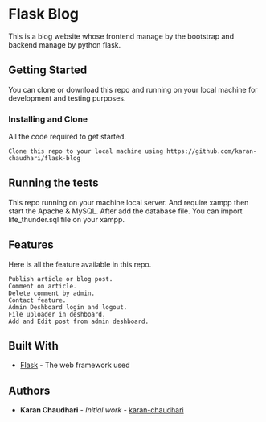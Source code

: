 # Flask Blog

This is a blog website whose frontend manage by the bootstrap and backend manage by python flask.

## Getting Started

You can clone or download this repo and running on your local machine for development and testing purposes. 


### Installing and Clone

All the code required to get started. 

```
Clone this repo to your local machine using https://github.com/karan-chaudhari/flask-blog
```

## Running the tests

This repo running on your machine local server. And require xampp then start the Apache & MySQL. After add the database file. You can import life_thunder.sql file on your xampp. 

## Features

Here is all the feature available in this repo. 

```
Publish article or blog post.
Comment on article.
Delete comment by admin.
Contact feature.
Admin Deshboard login and logout.
File uploader in deshboard.
Add and Edit post from admin deshboard.
```

## Built With

* [Flask](http://flask.pocoo.org/docs/1.0/) - The web framework used


## Authors

* **Karan Chaudhari** - *Initial work* - [karan-chaudhari](https://github.com/karan-chaudhari)

